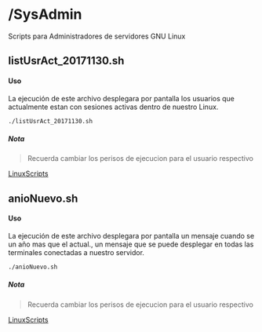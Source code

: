 # /SysAdmin
Scripts para Administradores de servidores GNU Linux

## listUsrAct_20171130.sh


#### Uso

La ejecución de este archivo desplegara por pantalla los usuarios que actualmente estan con sesiones activas dentro de nuestro Linux.

```sh
./listUsrAct_20171130.sh
```


##### Nota

>Recuerda cambiar los perisos de ejecucion para el usuario respectivo

[LinuxScripts](https://github.com/ibrito/LinuxScripts)

## anioNuevo.sh


#### Uso

La ejecución de este archivo desplegara por pantalla un mensaje cuando se un año mas que el actual., un mensaje que se puede desplegar en todas las terminales conectadas a nuestro servidor.

```sh
./anioNuevo.sh
```


##### Nota

>Recuerda cambiar los perisos de ejecucion para el usuario respectivo

[LinuxScripts](https://github.com/ibrito/LinuxScripts)

